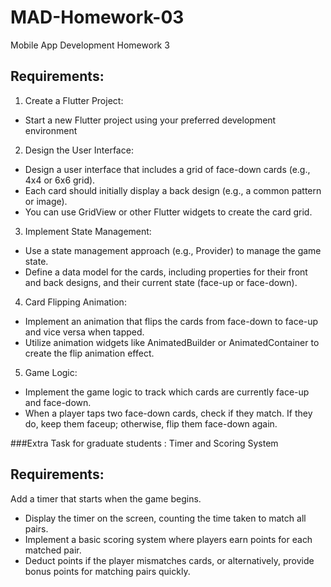 # MAD-Homework-03
Mobile App Development Homework 3

## Requirements:
1. Create a Flutter Project:
- Start a new Flutter project using your preferred development environment
2. Design the User Interface:
- Design a user interface that includes a grid of face-down cards (e.g., 4x4 or 6x6 grid).
- Each card should initially display a back design (e.g., a common pattern or image).
- You can use GridView or other Flutter widgets to create the card grid.
3. Implement State Management:
- Use a state management approach (e.g., Provider) to manage the game state.
- Define a data model for the cards, including properties for their front and back designs, and their current state (face-up or face-down).
4. Card Flipping Animation:
- Implement an animation that flips the cards from face-down to face-up and vice versa when tapped.
- Utilize animation widgets like AnimatedBuilder or AnimatedContainer to create the flip animation effect.
5. Game Logic:
- Implement the game logic to track which cards are currently face-up and face-down.
- When a player taps two face-down cards, check if they match. If they do, keep them faceup; otherwise, flip them face-down again.

###Extra Task for graduate students : Timer and Scoring System

## Requirements:
Add a timer that starts when the game begins.
- Display the timer on the screen, counting the time taken to match all pairs.
- Implement a basic scoring system where players earn points for each matched pair.
- Deduct points if the player mismatches cards, or alternatively, provide bonus points for matching pairs quickly.
